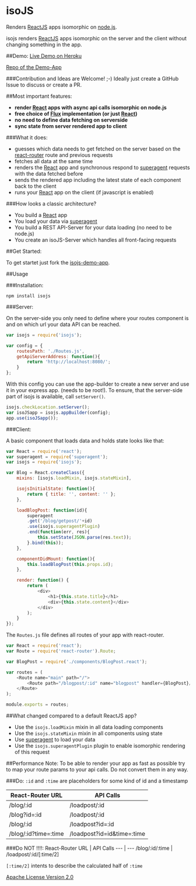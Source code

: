 # isoJS
Renders [ReactJS](https://github.com/facebook/react) apps isomorphic on [node.js](https://github.com/joyent/node).

isojs renders [ReactJS](https://github.com/facebook/react) apps isomorphic on the server and the client without changing something in the app.

##Demo:
[Live Demo on Heroku](https://isojs.herokuapp.com/)

[Repo of the Demo-App](https://github.com/dustin-H/isojs-demo)

###Contribution and Ideas are Welcome! ;-)
Ideally just create a GitHub Issue to discuss or create a PR.

##Most important features:
- **render [React](https://github.com/facebook/react) apps with async api calls isomorphic on node.js**
- **free choice of [Flux](https://github.com/facebook/flux) implementation (or just [React](https://github.com/facebook/react))**
- **no need to define data fetching on serverside**
- **sync state from server rendered app to client**

###What it does:
- guesses which data needs to get fetched on the server based on the [react-router](https://github.com/rackt/react-router) route and previous requests
- fetches all data at the same time
- renders the [React](https://github.com/facebook/react) app and synchronous respond to [superagent](https://github.com/visionmedia/superagent) requests with the data fetched before
- sends the rendered app including the latest state of each component back to the client
- runs your [React](https://github.com/facebook/react) app on the client (if javascript is enabled)


###How looks a classic architecture?
- You build a [React](https://github.com/facebook/react) app
- You load your data via [superagent](https://github.com/visionmedia/superagent)
- You build a REST API-Server for your data loading (no need to be node.js)
- You create an isoJS-Server which handles all front-facing requests

##Get Started:

To get startet just fork the [isojs-demo-app](https://github.com/dustin-H/isojs-demo).

##Usage

###Installation:

`npm install isojs`

###Server:

On the server-side you only need to define where your routes component is and on which url your data API can be reached.

```js
var isojs = require('isojs');

var config = {
	routesPath: './Routes.js',
	getApiServerAddress: function(){
		return 'http://localhost:8080/';
	}
};
```

With this config you can use the app-builder to create a new server and use it in your express app. (needs to be root!). To ensure, that the server-side part of isojs is available, call `setServer()`.

```js
isojs.checkLocation.setServer();
var isoJSapp = isojs.appBuilder(config);
app.use(isoJSapp());
```

###Client:

A basic component that loads data and holds state looks like that:

```js
var React = require('react');
var superagent = require('superagent');
var isojs = require('isojs');

var Blog = React.createClass({
	mixins: [isojs.loadMixin, isojs.stateMixin],

	isojsInitialState: function(){
		return { title: '', content: '' };
	},

	loadBlogPost: function(id){
		superagent
		.get('/blog/getpost/'+id)
		.use(isojs.superagentPlugin)
		.end(function(err, res){
			this.setState(JSON.parse(res.text));
		}.bind(this));
	},

	componentDidMount: function(){
		this.loadBlogPost(this.props.id);
	},

	render: function() {
		return (
			<div>
				<h1>{this.state.title}</h1>
				<div>{this.state.content}</div>
			</div>
		);
	}
});

```

The `Routes.js` file defines all routes of your app with react-router.

```js
var React = require('react');
var Route = require('react-router').Route;

var BlogPost = require('./components/BlogPost.react');

var routes = (
	<Route name="main" path="/">
		<Route path="/blogpost/:id" name="blogpost" handler={BlogPost}/>
	</Route>
);

module.exports = routes;
```

##What changed compared to a default ReactJS app?
- Use the `isojs.loadMixin` mixin in all data loading components
- Use the `isojs.stateMixin` mixin in all components using state
- Use [superagent](https://github.com/visionmedia/superagent) to load your data
- Use the `isojs.superagentPlugin` plugin to enable isomorphic rendering of this request

##Performance Note:
To be able to render your app as fast as possible try to map your route params to your api calls. Do not convert them in any way.

###Do:
`:id` and `:time` are placeholders for some kind of id and a timestamp

React-Router URL | API Calls
 --- | ---
/blog/:id | /loadpost/:id
/blog?id=:id | /loadpost/:id
/blog/:id | /loadpost?id=:id
/blog/:id?time=:time | /loadpost?id=id&time=:time

###Do NOT !!!!:
React-Router URL | API Calls
 --- | ---
/blog/:id/:time | /loadpost/:id/[:time/2]

`[:time/2]` intents to describe the calculated half of `:time`



[Apache License Version 2.0](LICENSE)
